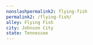 ```yaml
---
﻿nonslashpermalink2: flying-fish
permalink2: /flying-fish/
alley: Flying Fish
city: Johnson City
state: Tennessee
---
```


